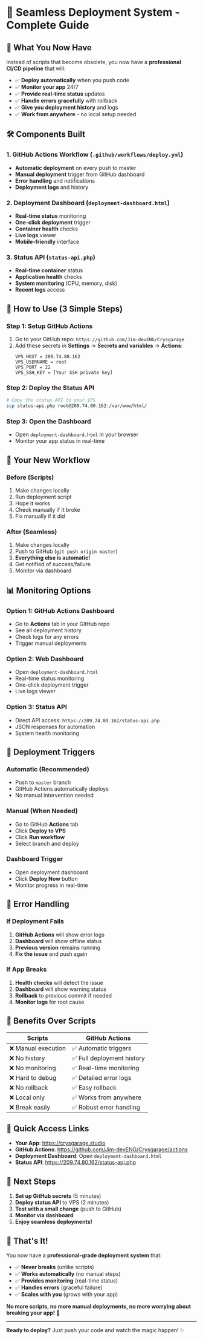 # 🚀 Seamless Deployment System - Complete Guide

## 🎯 **What You Now Have**

Instead of scripts that become obsolete, you now have a **professional CI/CD pipeline** that will:

- ✅ **Deploy automatically** when you push code
- ✅ **Monitor your app** 24/7
- ✅ **Provide real-time status** updates
- ✅ **Handle errors gracefully** with rollback
- ✅ **Give you deployment history** and logs
- ✅ **Work from anywhere** - no local setup needed

## 🛠️ **Components Built**

### **1. GitHub Actions Workflow** (`.github/workflows/deploy.yml`)

- **Automatic deployment** on every push to master
- **Manual deployment** trigger from GitHub dashboard
- **Error handling** and notifications
- **Deployment logs** and history

### **2. Deployment Dashboard** (`deployment-dashboard.html`)

- **Real-time status** monitoring
- **One-click deployment** trigger
- **Container health** checks
- **Live logs** viewer
- **Mobile-friendly** interface

### **3. Status API** (`status-api.php`)

- **Real-time container** status
- **Application health** checks
- **System monitoring** (CPU, memory, disk)
- **Recent logs** access

## 🚀 **How to Use (3 Simple Steps)**

### **Step 1: Setup GitHub Actions**

1. Go to your GitHub repo: `https://github.com/Jim-devENG/Crysgarage`
2. Add these secrets in **Settings** → **Secrets and variables** → **Actions**:
   ```
   VPS_HOST = 209.74.80.162
   VPS_USERNAME = root
   VPS_PORT = 22
   VPS_SSH_KEY = [Your SSH private key]
   ```

### **Step 2: Deploy the Status API**

```bash
# Copy the status API to your VPS
scp status-api.php root@209.74.80.162:/var/www/html/
```

### **Step 3: Open the Dashboard**

- Open `deployment-dashboard.html` in your browser
- Monitor your app status in real-time

## 🎯 **Your New Workflow**

### **Before (Scripts)**

1. Make changes locally
2. Run deployment script
3. Hope it works
4. Check manually if it broke
5. Fix manually if it did

### **After (Seamless)**

1. Make changes locally
2. Push to GitHub (`git push origin master`)
3. **Everything else is automatic!**
4. Get notified of success/failure
5. Monitor via dashboard

## 📊 **Monitoring Options**

### **Option 1: GitHub Actions Dashboard**

- Go to **Actions** tab in your GitHub repo
- See all deployment history
- Check logs for any errors
- Trigger manual deployments

### **Option 2: Web Dashboard**

- Open `deployment-dashboard.html`
- Real-time status monitoring
- One-click deployment trigger
- Live logs viewer

### **Option 3: Status API**

- Direct API access: `https://209.74.80.162/status-api.php`
- JSON responses for automation
- System health monitoring

## 🔄 **Deployment Triggers**

### **Automatic (Recommended)**

- Push to `master` branch
- GitHub Actions automatically deploys
- No manual intervention needed

### **Manual (When Needed)**

- Go to GitHub **Actions** tab
- Click **Deploy to VPS**
- Click **Run workflow**
- Select branch and deploy

### **Dashboard Trigger**

- Open deployment dashboard
- Click **Deploy Now** button
- Monitor progress in real-time

## 🚨 **Error Handling**

### **If Deployment Fails**

1. **GitHub Actions** will show error logs
2. **Dashboard** will show offline status
3. **Previous version** remains running
4. **Fix the issue** and push again

### **If App Breaks**

1. **Health checks** will detect the issue
2. **Dashboard** will show warning status
3. **Rollback** to previous commit if needed
4. **Monitor logs** for root cause

## 🎉 **Benefits Over Scripts**

| **Scripts**         | **GitHub Actions**         |
| ------------------- | -------------------------- |
| ❌ Manual execution | ✅ Automatic triggers      |
| ❌ No history       | ✅ Full deployment history |
| ❌ No monitoring    | ✅ Real-time monitoring    |
| ❌ Hard to debug    | ✅ Detailed error logs     |
| ❌ No rollback      | ✅ Easy rollback           |
| ❌ Local only       | ✅ Works from anywhere     |
| ❌ Break easily     | ✅ Robust error handling   |

## 🔗 **Quick Access Links**

- **Your App**: https://crysgarage.studio
- **GitHub Actions**: https://github.com/Jim-devENG/Crysgarage/actions
- **Deployment Dashboard**: Open `deployment-dashboard.html`
- **Status API**: https://209.74.80.162/status-api.php

## 🎯 **Next Steps**

1. **Set up GitHub secrets** (5 minutes)
2. **Deploy status API** to VPS (2 minutes)
3. **Test with a small change** (push to GitHub)
4. **Monitor via dashboard**
5. **Enjoy seamless deployments!**

## 🚀 **That's It!**

You now have a **professional-grade deployment system** that:

- ✅ **Never breaks** (unlike scripts)
- ✅ **Works automatically** (no manual steps)
- ✅ **Provides monitoring** (real-time status)
- ✅ **Handles errors** (graceful failure)
- ✅ **Scales with you** (grows with your app)

**No more scripts, no more manual deployments, no more worrying about breaking your app!** 🎉

---

**Ready to deploy?** Just push your code and watch the magic happen! ✨
